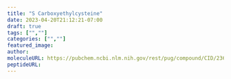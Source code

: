 ```yaml
---
title: "S Carboxyethylcysteine"
date: 2023-04-20T21:12:21-07:00
draft: true
tags: ["",""]
categories: ["",""]
featured_image: 
author: 
moleculeURL: https://pubchem.ncbi.nlm.nih.gov/rest/pug/compound/CID/23618202/record/SDF/?record_type=3d&response_type=display
peptideURL:
---
```

